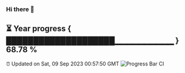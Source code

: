 ### Hi there 👋
⏳ Year progress { ████████████████████▁▁▁▁▁▁▁▁▁▁ } 68.78 %
---
⏰ Updated on Sat, 09 Sep 2023 00:57:50 GMT
![Progress Bar CI](https://github.com/liununu/liununu/workflows/Progress%20Bar%20CI/badge.svg)
